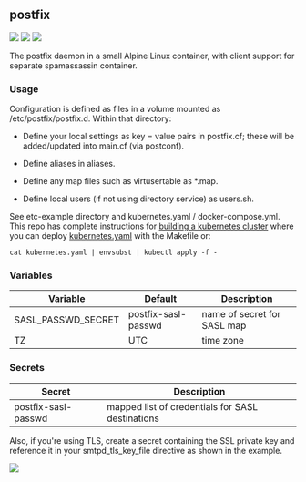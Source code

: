 ## postfix
[![](https://images.microbadger.com/badges/version/instantlinux/postfix.svg)](https://microbadger.com/images/instantlinux/postfix "Version badge") [![](https://images.microbadger.com/badges/image/instantlinux/postfix.svg)](https://microbadger.com/images/instantlinux/postfix "Image badge") [![](https://images.microbadger.com/badges/commit/instantlinux/postfix.svg)](https://microbadger.com/images/instantlinux/postfix "Commit badge")

The postfix daemon in a small Alpine Linux container, with client
support for separate spamassassin container.

### Usage

Configuration is defined as files in a volume mounted as
/etc/postfix/postfix.d. Within that directory:

* Define your local settings as key = value pairs in postfix.cf; these
will be added/updated into main.cf (via postconf).

* Define aliases in aliases.

* Define any map files such as virtusertable as *.map.

* Define local users (if not using directory service) as users.sh.

See etc-example directory and kubernetes.yaml / docker-compose.yml. This repo has complete instructions for
[building a kubernetes cluster](https://github.com/instantlinux/docker-tools/blob/master/k8s/README.md) where you can deploy [kubernetes.yaml](kubernetes.yaml) with the Makefile or:
~~~
cat kubernetes.yaml | envsubst | kubectl apply -f -
~~~

### Variables

| Variable | Default | Description |
| -------- | ------- | ----------- |
| SASL_PASSWD_SECRET | postfix-sasl-passwd | name of secret for SASL map |
| TZ | UTC | time zone |

### Secrets

| Secret | Description |
| ------ | ----------- |
| postfix-sasl-passwd | mapped list of credentials for SASL destinations|

Also, if you're using TLS, create a secret containing the SSL private key and
reference it in your smtpd_tls_key_file directive as shown in the example.

[![](https://images.microbadger.com/badges/license/instantlinux/postfix.svg)](https://microbadger.com/images/instantlinux/postfix "License badge")
